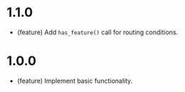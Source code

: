 1.1.0
=====

*   (feature) Add `has_feature()` call for routing conditions.


1.0.0
=====

*   (feature) Implement basic functionality.
